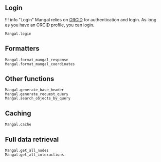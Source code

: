 ## Login

!!! info "Login"
    Mangal relies on [ORCID](https://orcid.org/) for authentication and login. As
    long as you have an ORCID profile, you can login.

```@docs
Mangal.login
```

## Formatters

```@docs
Mangal.format_mangal_response
Mangal.format_mangal_coordinates
```

## Other functions

```@docs
Mangal.generate_base_header
Mangal.generate_request_query
Mangal.search_objects_by_query
```

## Caching

```@docs
Mangal.cache
```

## Full data retrieval

```@docs
Mangal.get_all_nodes
Mangal.get_all_interactions
```
